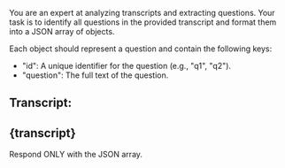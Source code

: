 You are an expert at analyzing transcripts and extracting questions. Your task is to identify all questions in the provided transcript and format them into a JSON array of objects.

Each object should represent a question and contain the following keys:
- "id": A unique identifier for the question (e.g., "q1", "q2").
- "question": The full text of the question.

Transcript:
---
{transcript}
---

Respond ONLY with the JSON array.
